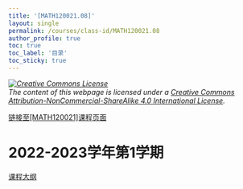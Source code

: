 ```yaml
---
title: '[MATH120021.08]'
layout: single
permalink: /courses/class-id/MATH120021.08
author_profile: true
toc: true
toc_label: '目录'
toc_sticky: true
---
```


<div class='notice--warning'>
<p><i><a rel='license' href='http://creativecommons.org/licenses/by-nc-sa/4.0/'><img alt='Creative Commons License' style='border-width:0' src='https://i.creativecommons.org/l/by-nc-sa/4.0/88x31.png' /></a><br /> The content of this webpage is licensed under a <a rel='license' href='http://creativecommons.org/licenses/by-nc-sa/4.0/'>Creative Commons Attribution-NonCommercial-ShareAlike 4.0 International License</a>.</i></p>
</div>

<a href='https://fdu-math.github.io/courses/MATH120021'>链接至[MATH120021]课程页面<a>

# 2022-2023学年第1学期

<a href='https://fdu-math.github.io/assets/docs/courses/MATH120021.08-2022-2023-1 (Encrypted).pdf'>课程大纲</a>